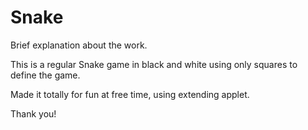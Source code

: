 Snake
=====
Brief explanation about the work.

This is a regular Snake game in black and white using only squares to define the game.

Made it totally for fun at free time, using extending applet.

Thank you!
